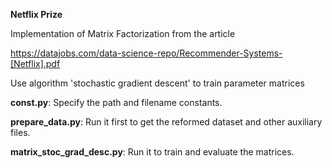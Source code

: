 **Netflix Prize**

Implementation of Matrix Factorization from the article 

https://datajobs.com/data-science-repo/Recommender-Systems-[Netflix].pdf

Use algorithm 'stochastic gradient descent' to train parameter matrices

**const.py**: Specify the path and filename constants.

**prepare_data.py**: Run it first to get the reformed dataset and other auxiliary files.

**matrix_stoc_grad_desc.py**: Run it to train and evaluate the matrices.
